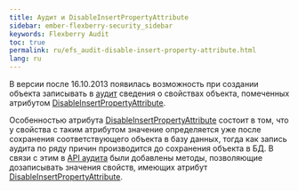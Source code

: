 ```yaml
---
title: Аудит и DisableInsertPropertyAttribute
sidebar: ember-flexberry-security_sidebar
keywords: Flexberry Audit
toc: true
permalink: ru/efs_audit-disable-insert-property-attribute.html
lang: ru
---
```

В версии после 16.10.2013 появилась возможность при создании объекта записывать в [аудит](fa_audit-web.html) сведения о свойствах объекта, помеченных атрибутом [DisableInsertPropertyAttribute](fo_disable-insert-property-attribute.html).

Особенностью атрибута [DisableInsertPropertyAttribute](fo_disable-insert-property-attribute.html) состоит в том, что у свойства с таким атрибутом значение определяется уже после сохранения соответствующего объекта в базу данных, тогда как  запись аудита по ряду причин производится до сохранения объекта в БД. В связи с этим в [API аудита](efs_audit-web-api.html) были добавлены методы, позволяющие дозаписывать значения свойств, имеющих атрибут [DisableInsertPropertyAttribute](fo_disable-insert-property-attribute.html).
